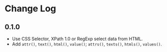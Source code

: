 # Change Log

## 0.1.0
+ Use CSS Selector, XPath 1.0 or RegExp select data from HTML.
+ Add `attr()`, `text()`, `html()`, `value()`;  `attrs()`, `texts()`, `htmls()`, `values()`.
